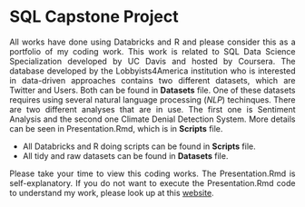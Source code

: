 <div align="justify">

# SQL Capstone Project

All works have done using Databricks and R and please consider this as a portfolio of my coding work. This work is related to SQL Data Science Specialization developed by UC Davis and hosted by Coursera. The database developed by the Lobbyists4America institution who is interested in data-driven approaches contains two different datasets, which are Twitter and Users. Both can be found in **Datasets** file. One of these datasets requires using several natural language processing (*NLP*) techinques. There are two different analyses that are in use. The first one is Sentiment Analysis and the second one Climate Denial Detection System. More details can be seen in Presentation.Rmd, which is in **Scripts** file. 

- All Databricks and R doing scripts can be found in **Scripts** file.
- All tidy and raw datasets can be found in **Datasets** file.

Please take your time to view this coding works. The Presentation.Rmd is self-explanatory. If you do not want to execute the Presentation.Rmd code to understand my work, please look up at this [website](https://rpubs.com/jonahwinninghoff/SQL_Final_Project).


</div>
